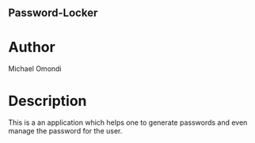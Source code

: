 ## Password-Locker

# Author 

Michael Omondi

# Description

This is a an application which helps one to generate passwords and even manage the password for the user.

# 